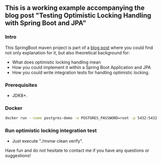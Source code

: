 ## This is a working example accompanying the blog post "Testing Optimistic Locking Handling with Spring Boot and JPA"

### Intro
This SpringBoot maven project is part of a [blog post](https://blog.mimacom.com/testing-optimistic-locking-handling-spring-boot-jpa/) where you could find not only explanation for it, but also theoretical background for:
- What does optimistic locking handling mean
- How you could implement it within a Spring Boot Application and JPA
- How you could write integration tests for handling optimistic locking.

### Prerequisites
- JDK8+.

### Docker

```bash
docker run --name postgres-demo -e POSTGRES_PASSWORD=root -p 5432:5432 -d postgres:11
```

### Run optimistic locking integration test
- Just execute "./mvnw clean verify".

Have fun and do not hesitate to contact me if you have any questions or suggestions!
